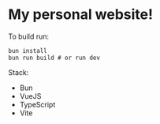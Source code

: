 # My personal website!

To build run:
```shell
bun install
bun run build # or run dev
```

Stack:
 - Bun
 - VueJS
 - TypeScript
 - Vite